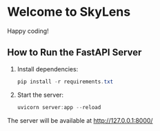 # Welcome to SkyLens


Happy coding!

## How to Run the FastAPI Server

1. Install dependencies:

   ```powershell
   pip install -r requirements.txt
   ```

2. Start the server:

   ```powershell
   uvicorn server:app --reload
   ```

The server will be available at http://127.0.0.1:8000/
